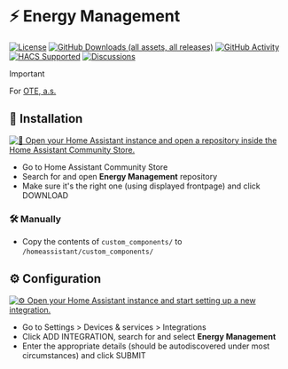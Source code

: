 # ⚡ Energy Management

[![License](https://img.shields.io/github/license/davidrapan/ha-energy)](https://github.com/davidrapan/ha-energy/blob/main/license)
[![GitHub Downloads (all assets, all releases)](https://img.shields.io/github/downloads/davidrapan/ha-energy/total)](https://github.com/davidrapan/ha-energy/releases)
[![GitHub Activity](https://img.shields.io/github/commit-activity/y/davidrapan/ha-energy?label=commits)](https://github.com/davidrapan/ha-energy/commits/main)
[![HACS Supported](https://img.shields.io/badge/HACS-Supported-03a9f4)](https://github.com/custom-components/hacs)
[![Discussions](https://img.shields.io/badge/discussions-orange)](https://github.com/davidrapan/ha-energy/discussions)

> [!IMPORTANT]  
> For [OTE, a.s.](https://www.ote-cr.cz/en/)

## 🔌 Installation

[![🔌 Open your Home Assistant instance and open a repository inside the Home Assistant Community Store.](https://my.home-assistant.io/badges/hacs_repository.svg)](https://my.home-assistant.io/redirect/hacs_repository/?owner=davidrapan&repository=ha-energy&category=integration)

- Go to Home Assistant Community Store
- Search for and open **Energy Management** repository
- Make sure it's the right one (using displayed frontpage) and click DOWNLOAD

### 🛠 Manually
- Copy the contents of `custom_components/` to `/homeassistant/custom_components/`

## ⚙️ Configuration

[![⚙️ Open your Home Assistant instance and start setting up a new integration.](https://my.home-assistant.io/badges/config_flow_start.svg)](https://my.home-assistant.io/redirect/config_flow_start/?domain=energy_management)

- Go to Settings > Devices & services > Integrations
- Click ADD INTEGRATION, search for and select **Energy Management**
- Enter the appropriate details (should be autodiscovered under most circumstances) and click SUBMIT
